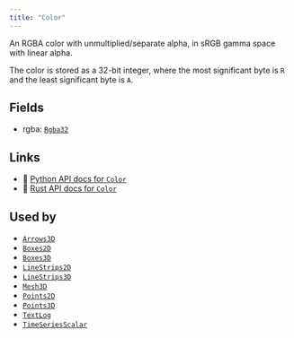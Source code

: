 ```yaml
---
title: "Color"
---
```


An RGBA color with unmultiplied/separate alpha, in sRGB gamma space with linear alpha.

The color is stored as a 32-bit integer, where the most significant
byte is `R` and the least significant byte is `A`.

## Fields

* rgba: [`Rgba32`](../datatypes/rgba32.md)

## Links
 * 🐍 [Python API docs for `Color`](https://ref.rerun.io/docs/python/nightly/common/components#rerun.components.Color)
 * 🦀 [Rust API docs for `Color`](https://docs.rs/rerun/0.9.0-alpha.10/rerun/components/struct.Color.html)


## Used by

* [`Arrows3D`](../archetypes/arrows3d.md)
* [`Boxes2D`](../archetypes/boxes2d.md)
* [`Boxes3D`](../archetypes/boxes3d.md)
* [`LineStrips2D`](../archetypes/line_strips2d.md)
* [`LineStrips3D`](../archetypes/line_strips3d.md)
* [`Mesh3D`](../archetypes/mesh3d.md)
* [`Points2D`](../archetypes/points2d.md)
* [`Points3D`](../archetypes/points3d.md)
* [`TextLog`](../archetypes/text_log.md)
* [`TimeSeriesScalar`](../archetypes/time_series_scalar.md)
